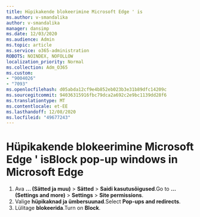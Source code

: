 ```yaml
---
title: Hüpikakende blokeerimine Microsoft Edge ' is
ms.author: v-smandalika
author: v-smandalika
manager: dansimp
ms.date: 12/03/2020
ms.audience: Admin
ms.topic: article
ms.service: o365-administration
ROBOTS: NOINDEX, NOFOLLOW
localization_priority: Normal
ms.collection: Adm_O365
ms.custom:
- "9004026"
- "7093"
ms.openlocfilehash: d05abda12cf9e4b852eb023b3e31b89dfc14209c
ms.sourcegitcommit: 94036315916fbc79dca2a692c2e9bc1139dd28f6
ms.translationtype: MT
ms.contentlocale: et-EE
ms.lasthandoff: 12/08/2020
ms.locfileid: "49677243"
---
```

# <a name="block-pop-up-windows-in-microsoft-edge"></a><span data-ttu-id="36dd8-102">Hüpikakende blokeerimine Microsoft Edge ' is</span><span class="sxs-lookup"><span data-stu-id="36dd8-102">Block pop-up windows in Microsoft Edge</span></span>

1. <span data-ttu-id="36dd8-103">Ava **... (Sätted ja muu)**  >  **Sätted**  >  **Saidi kasutusõigused**.</span><span class="sxs-lookup"><span data-stu-id="36dd8-103">Go to **... (Settings and more)** > **Settings** > **Site permissions**.</span></span>
2. <span data-ttu-id="36dd8-104">Valige **hüpikaknad ja ümbersuunad**.</span><span class="sxs-lookup"><span data-stu-id="36dd8-104">Select **Pop-ups and redirects**.</span></span>
3. <span data-ttu-id="36dd8-105">Lülitage **blokeerida**.</span><span class="sxs-lookup"><span data-stu-id="36dd8-105">Turn on **Block**.</span></span>